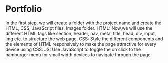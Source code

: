 # Portfolio


In the first step, we will create a folder with the project name and create the HTML, CSS, JavaScript files, Images folder.
HTML:
Now,we will use the different HTML tags like section, header, nav, meta, title, head, div, input, img etc. to structure the web page.
CSS:
Style the different components and the elements of HTML responsively to make the page attractive for every device using CSS.
JS:
Use JavaScript to toggle the on click to the hamburger menu for small width devices to navigate through the page.
